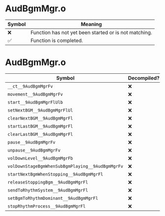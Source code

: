 # AudBgmMgr.o
| Symbol | Meaning 
| ------------- | ------------- 
| :x: | Function has not yet been started or is not matching. 
| :white_check_mark: | Function is completed. 


# AudBgmMgr.o
| Symbol | Decompiled? |
| ------------- | ------------- |
| `__ct__9AudBgmMgrFv` | :x: |
| `movement__9AudBgmMgrFv` | :x: |
| `start__9AudBgmMgrFlUlb` | :x: |
| `setNextBGM__9AudBgmMgrFlUl` | :x: |
| `clearNextBGM__9AudBgmMgrFl` | :x: |
| `startLastBGM__9AudBgmMgrFl` | :x: |
| `clearLastBGM__9AudBgmMgrFl` | :x: |
| `pause__9AudBgmMgrFv` | :x: |
| `unpause__9AudBgmMgrFv` | :x: |
| `volDownLevel__9AudBgmMgrFb` | :x: |
| `volDownStageBgmWhenSubBgmPlaying__9AudBgmMgrFv` | :x: |
| `startNextBgmWhenStopping__9AudBgmMgrFl` | :x: |
| `releaseStoppingBgm__9AudBgmMgrFl` | :x: |
| `sendToRhythmSystem__9AudBgmMgrFl` | :x: |
| `setBgmToRhythmDominant__9AudBgmMgrFl` | :x: |
| `stopRhythmProcess__9AudBgmMgrFl` | :x: |
